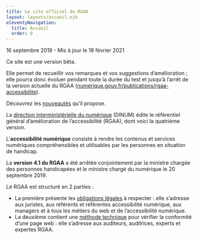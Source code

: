 ```yaml
---
title: Le site officiel du RGAA
layout: layouts/accueil.njk
eleventyNavigation:
  title: Accueil
  order: 0
---
```


<p class="fr-text--xs">16 septembre 2019 - Mis à jour le 18 février 2021</p>

<div class="fr-alert fr-alert--info fr-mb-4w">
		<p class="fr-alert__title">Ce site est une version bêta.</p>
    <p>Elle permet de recueillir vos remarques et vos suggestions d’amélioration ; elle pourra donc évoluer pendant toute la durée du test et jusqu’à l’arrêt de la version actuelle du RGAA (<a href="https://www.numerique.gouv.fr/publications/rgaa-accessibilite/">numerique.gouv.fr/publications/rgaa-accessibilite</a>).</p>
    <p>Découvrez les <a href="/infos/nouveautes">nouveautés</a> qu’il propose.</p>
</div>


La [direction interministérielle du numérique](https://www.numerique.gouv.fr) (DINUM) édite le référentiel général d’amélioration de l’accessibilité (RGAA), dont voici la quatrième version.

<div class="fr-callout fr-my-6w" >
  <p class="fr-callout__text">L’<strong>accessibilité numérique</strong> consiste à rendre les contenus et services numériques compréhensibles et utilisables par les personnes en situation de handicap.</p>
</div>




La <strong>version 4.1 du RGAA</strong> a été arrêtée conjointement par la ministre chargée des personnes handicapées et le ministre chargé du numérique le 20 septembre 2019.

Le RGAA est structuré en 2 parties :

- La première présente les [obligations légales](obligations) à respecter : elle s’adresse aux juristes, aux référents et référentes accessibilité numérique, aux managers et à tous les métiers du web et de l’accessibilité numérique.
- La deuxième contient une [méthode technique](methode) pour vérifier la conformité d’une page web : elle s’adresse aux auditeurs, auditrices, experts et expertes RGAA.


